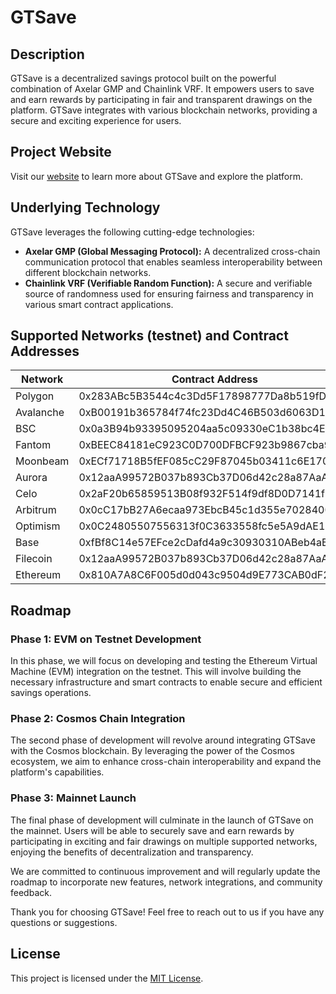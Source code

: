 # GTSave

## Description
GTSave is a decentralized savings protocol built on the powerful combination of Axelar GMP and Chainlink VRF. It empowers users to save and earn rewards by participating in fair and transparent drawings on the platform. GTSave integrates with various blockchain networks, providing a secure and exciting experience for users.

## Project Website
Visit our [website](https://gtsave.web.app) to learn more about GTSave and explore the platform.

## Underlying Technology
GTSave leverages the following cutting-edge technologies:

- **Axelar GMP (Global Messaging Protocol):** A decentralized cross-chain communication protocol that enables seamless interoperability between different blockchain networks.
- **Chainlink VRF (Verifiable Random Function):** A secure and verifiable source of randomness used for ensuring fairness and transparency in various smart contract applications.

## Supported Networks (testnet) and Contract Addresses

| Network      | Contract Address                                    |
|--------------|-----------------------------------------------------|
| Polygon      | 0x283ABc5B3544c4c3Dd5F17898777Da8b519fD0aE          |
| Avalanche    | 0xB00191b365784f74fc23Dd4C46B503d6063D1570          |
| BSC          | 0x0a3B94b93395095204aa5c09330eC1b38bc4EE77          |
| Fantom       | 0xBEEC84181eC923C0D700DFBCF923b9867cba98D0          |
| Moonbeam     | 0xECf71718B5fEF085cC29F87045b03411c6E1707C          |
| Aurora       | 0x12aaA99572B037b893Cb37D06d42c28a87AaAC37          |
| Celo         | 0x2aF20b65859513B08f932F514f9df8D0D7141f7E          |
| Arbitrum     | 0x0cC17bB27A6ecaa973EbcB45c1d355e70284008a          |
| Optimism     | 0x0C24805507556313f0C3633558fc5e5A9dAE1d36          |
| Base         | 0xfBf8C14e57EFce2cDafd4a9c30930310ABeb4aB6          |
| Filecoin     | 0x12aaA99572B037b893Cb37D06d42c28a87AaAC37          |
| Ethereum     | 0x810A7A8C6F005d0d043c9504d9E773CAB0dF22F8          |


## Roadmap

### Phase 1: EVM on Testnet Development
In this phase, we will focus on developing and testing the Ethereum Virtual Machine (EVM) integration on the testnet. This will involve building the necessary infrastructure and smart contracts to enable secure and efficient savings operations.

### Phase 2: Cosmos Chain Integration
The second phase of development will revolve around integrating GTSave with the Cosmos blockchain. By leveraging the power of the Cosmos ecosystem, we aim to enhance cross-chain interoperability and expand the platform's capabilities.

### Phase 3: Mainnet Launch
The final phase of development will culminate in the launch of GTSave on the mainnet. Users will be able to securely save and earn rewards by participating in exciting and fair drawings on multiple supported networks, enjoying the benefits of decentralization and transparency.

We are committed to continuous improvement and will regularly update the roadmap to incorporate new features, network integrations, and community feedback.

Thank you for choosing GTSave! Feel free to reach out to us if you have any questions or suggestions.

## License
This project is licensed under the [MIT License](LICENSE).
